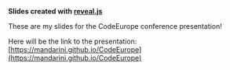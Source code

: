 **Slides created with [reveal.js](https://github.com/hakimel/reveal.js)**

These are my slides for the CodeEurope conference presentation!

Here will be the link to the presentation:
[https://mandarini.github.io/CodeEurope](https://mandarini.github.io/CodeEurope)
